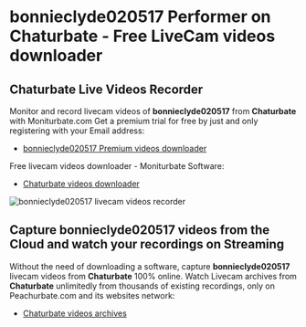 # bonnieclyde020517 Performer on Chaturbate - Free LiveCam videos downloader

## Chaturbate Live Videos Recorder

Monitor and record livecam videos of **bonnieclyde020517** from **Chaturbate** with Moniturbate.com
Get a premium trial for free by just and only registering with your Email address:
* [bonnieclyde020517 Premium videos downloader](https://moniturbate.com/request-demo-licence-key.html)

Free livecam videos downloader - Moniturbate Software:
* [Chaturbate videos downloader](https://moniturbate.com/moniturbate-download-software.html)

![bonnieclyde020517 livecam videos recorder](https://peachurnet.com/templates/moniturbate-software.png)


## Capture bonnieclyde020517 videos from the Cloud and watch your recordings on Streaming

Without the need of downloading a software, capture **bonnieclyde020517** livecam videos from **Chaturbate** 100% online.
Watch Livecam archives from **Chaturbate** unlimitedly from thousands of existing recordings, only on Peachurbate.com and its websites network:
* [Chaturbate videos archives](https://peachurnet.com/)